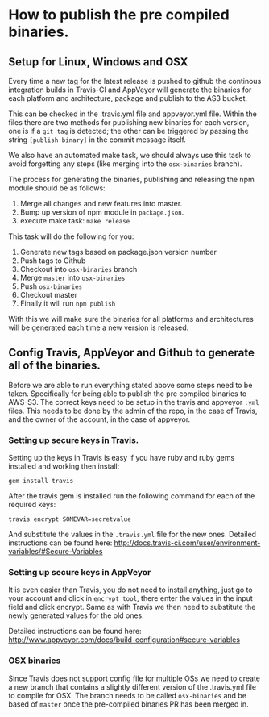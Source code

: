 How to publish the pre compiled binaries.
=========================================

## Setup for Linux, Windows and OSX

Every time a new tag for the latest release is pushed to github the continous integration
builds in Travis-CI and AppVeyor will generate the binaries for each platform and architecture,
package and publish to the AS3 bucket.

This can be checked in the .travis.yml file and appveyor.yml file. Within the files there are two
methods for publishing new binaries for each version, one is if a `git tag` is detected; the other
can be triggered by passing the string `[publish binary]` in the commit message itself.

We also have an automated make task, we should always use this task to avoid forgetting any steps
(like merging into the `osx-binaries` branch).

The process for generating the binaries, publishing and releasing the npm module should be as follows:

1. Merge all changes and new features into master.
2. Bump up version of npm module in `package.json`.
3. execute make task: `make release`

This task will do the following for you:

1. Generate new tags based on package.json version number
2. Push tags to Github
3. Checkout into `osx-binaries` branch
4. Merge `master` into `osx-binaries`
5. Push `osx-binaries`
6. Checkout master
7. Finally it will run `npm publish`

With this we will make sure the binaries for all platforms and architectures will be generated each time
a new version is released.


## Config Travis, AppVeyor and Github to generate all of the binaries.

Before we are able to run everything stated above some steps need to be taken.
Specifically for being able to publish the pre compiled binaries to AWS-S3. The
correct keys need to be setup in the travis and appveyor `.yml` files. This needs
to be done by the admin of the repo, in the case of Travis, and the owner of the account,
in the case of appveyor.

### Setting up secure keys in Travis.

Setting up the keys in Travis is easy if you have ruby and ruby gems installed and working then install:

`gem install travis`

After the travis gem is installed run the following command for each of the required keys:

`travis encrypt SOMEVAR=secretvalue`

And substitute the values in the `.travis.yml` file for the new ones. Detailed instructions can
be found here: http://docs.travis-ci.com/user/environment-variables/#Secure-Variables

### Setting up secure keys in AppVeyor

It is even easier than Travis, you do not need to install anything, just go to your account and
click in `encrypt tool`, there enter the values in the input field and click encrypt. Same as with
Travis we then need to substitute the newly generated values for the old ones.

Detailed instructions can be found here: http://www.appveyor.com/docs/build-configuration#secure-variables

### OSX binaries

Since Travis does not support config file for multiple OSs we need to create a new branch that contains
a slightly different version of the .travis.yml file to compile for OSX. The branch needs to be called
`osx-binaries` and be based of `master` once the pre-compiled binaries PR has been merged in.
